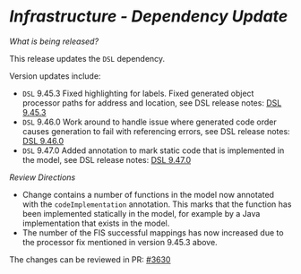 # _Infrastructure - Dependency Update_

_What is being released?_

This release updates the `DSL` dependency.

Version updates include:
- `DSL` 9.45.3 Fixed highlighting for labels. Fixed generated object processor paths for address and location, see DSL release notes: [DSL 9.45.3](https://github.com/finos/rune-dsl/releases/tag/9.45.3)
- `DSL` 9.46.0 Work around to handle issue where generated code order causes generation to fail with referencing errors, see DSL release notes: [DSL 9.46.0](https://github.com/finos/rune-dsl/releases/tag/9.45.3)
- `DSL` 9.47.0 Added annotation to mark static code that is implemented in the model, see DSL release notes: [DSL 9.47.0](https://github.com/finos/rune-dsl/releases/tag/9.45.3)

_Review Directions_

- Change contains a number of functions in the model now annotated with the `codeImplementation` annotation. This marks that the function has been implemented statically in the model, for example by a Java implementation that exists in the model.
- The number of the FIS successful mappings has now increased due to the processor fix mentioned in version 9.45.3 above.

The changes can be reviewed in PR: [#3630](https://github.com/finos/common-domain-model/pull/3630) 
